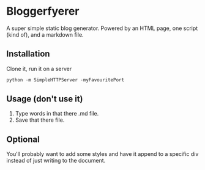 # Bloggerfyerer

A super simple static blog generator. Powered by an HTML page, one script (kind of), and a markdown file.

## Installation

Clone it, run it on a server

``` python
python -m SimpleHTTPServer -myFavouritePort
```

## Usage (don't use it)

1. Type words in that there .md file.
2. Save that there file.

## Optional

You'll probably want to add some styles and have it append to a specific div instead of just writing to the document.
